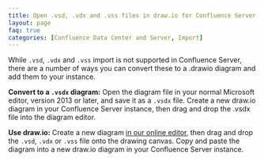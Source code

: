 ```yaml
---
title: Open .vsd, .vdx and .vss files in draw.io for Confluence Server
layout: page
faq: true
categories: [Confluence Data Center and Server, Import]
---
```


While ``.vsd``, ``.vdx`` and ``.vss`` import is not supported in Confluence Server, there are a number of ways you can convert these to a .drawio diagram and add them to your instance.

**Convert to a ``.vsdx`` diagram:** Open the diagram file in your normal Microsoft editor, version 2013 or later, and save it as a ``.vsdx`` file. Create a new draw.io diagram in your Confluence Server instance, then drag and drop the .vsdx file into the diagram editor.

**Use draw.io:** Create a new diagram [in our online editor](https://app.diagrams.net), then drag and drop the ``.vsd``, ``.vdx`` or ``.vss`` file onto the drawing canvas. Copy and paste the diagram into a new draw.io diagram in your Confluence Server instance.
